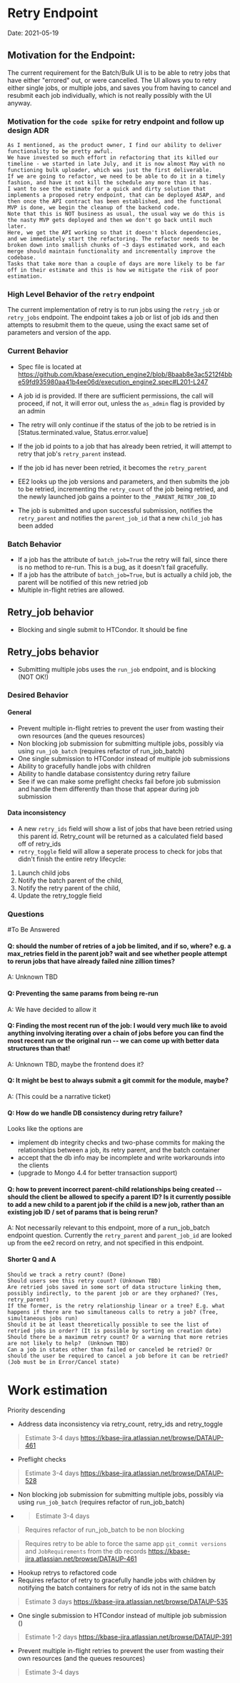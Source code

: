 # Retry Endpoint

Date: 2021-05-19


## Motivation for the Endpoint:

The current requirement for the Batch/Bulk UI is to be able to retry jobs that have either "errored" out, or were cancelled.
The UI allows you to retry either single jobs, or multiple jobs, and saves you from having to cancel and resubmit each job individually,
which is not really possibly with the UI anyway.

### Motivation for the `code spike` for retry endpoint and follow up design ADR
```
As I mentioned, as the product owner, I find our ability to deliver functionality to be pretty awful. 
We have invested so much effort in refactoring that its killed our timeline - we started in late July, and it is now almost May with no functioning bulk uploader, which was just the first deliverable.
If we are going to refactor, we need to be able to do it in a timely fashion, and have it not kill the schedule any more than it has.
I want to see the estimate for a quick and dirty solution that implements a proposed retry endpoint, that can be deployed ASAP, and then once the API contract has been established, and the functional MVP is done, we begin the cleanup of the backend code.
Note that this is NOT business as usual, the usual way we do this is the nasty MVP gets deployed and then we don't go back until much later.
Here, we get the API working so that it doesn't block dependencies, and we immediately start the refactoring. The refactor needs to be broken down into smallish chunks of ~3 days estimated work, and each merge should maintain functionality and incrementally improve the codebase.
Tasks that take more than a couple of days are more likely to be far off in their estimate and this is how we mitigate the risk of poor estimation.
```


### High Level Behavior of the `retry` endpoint
The current implementation of retry is to run jobs using the `retry_job` or `retry_jobs` endpoint. 
The endpoint takes a job or list of job ids and then attempts to resubmit them to the queue, using the exact same set of parameters and version of the app.

### Current Behavior
* Spec file is located at https://github.com/kbase/execution_engine2/blob/8baab8e3ac5212f4bbe59fd935980aa41b4ee06d/execution_engine2.spec#L201-L247
  
* A job id is provided. If there are sufficient permissions, the call will proceed, if not, it will error out, unless the `as_admin` flag is provided by an admin
* The retry will only continue if the status of the job to be retried is in [Status.terminated.value, Status.error.value]
* If the job id points to a job that has already been retried, it will attempt to retry that job's `retry_parent` instead.
* If the job id has never been retried, it becomes the `retry_parent` 
* EE2 looks up the job versions and parameters, and then submits the job to be retried, incrementing the `retry_count`
  of the job being retried, and the newly launched job gains a pointer to the `_PARENT_RETRY_JOB_ID`
* The job is submitted and upon successful submission, notifies the `retry_parent` and notifies the `parent_job_id` that a new `child_job` has been added


### Batch Behavior
* If a job has the attribute of `batch_job=True` the retry will fail, since there is no method to re-run. This is a bug, as it doesn't fail gracefully.
* If a job has the attribute of `batch_job=True`, but is actually a child job, the parent will be notified of this new retried job
* Multiple in-flight retries are allowed.

## Retry_job behavior
* Blocking and single submit to HTCondor. It should be fine
  
## Retry_jobs behavior
* Submitting multiple jobs uses the `run_job` endpoint, and is blocking (NOT OK!)

### Desired Behavior

#### General
* Prevent multiple in-flight retries to prevent the user from wasting their own resources (and the queues resources)
* Non blocking job submission for submitting multiple jobs, possibly via using `run_job_batch` (requires refactor of run_job_batch)
* One single submission to HTCondor instead of multiple job submissions
* Ability to gracefully handle jobs with children
* Ability to handle database consistentcy during retry failure
* See if we can make some preflight checks fail before job submission and handle them differently than those that appear during job submission 

#### Data inconsistency
* A new `retry_ids` field will show a list of jobs that have been retried using this parent id. Retry_count will be returned as a calculated field based off of retry_ids
* `retry_toggle` field will allow a seperate process to check for jobs that didn't finish the entire retry lifecycle:
1) Launch child jobs
2) Notify the batch parent of the child,
3) Notify the retry parent of the child,
4) Update the retry_toggle field




### Questions

#To Be Answered

#### Q: should the number of retries of a job be limited, and if so, where? e.g. a max_retries field in the parent job? wait and see whether people attempt to rerun jobs that have already failed nine zillion times?
A: Unknown TBD

#### Q: Preventing the same params from being re-run
A: We have decided to allow it

#### Q: Finding the most recent run of the job: I would very much like to avoid anything involving iterating over a chain of jobs before you can find the most recent run or the original run -- we can come up with better data structures than that!
A: Unknown TBD, maybe the frontend does it?

#### Q: It might be best to always submit a git commit for the module, maybe?
A: (This could be a narrative ticket)

#### Q: How do we handle DB consistency during retry failure? 
Looks like the options are
* implement db integrity checks and two-phase commits for making the relationships between a job, its retry parent, and the batch container
* accept that the db info may be incomplete and write workarounds into the clients
* (upgrade to Mongo 4.4 for better transaction support)

#### Q: how to prevent incorrect parent-child relationships being created -- should the client be allowed to specify a parent ID? Is it currently possible to add a new child to a parent job if the child is a new job, rather than an existing job ID / set of params that is being rerun?
A: Not necessarily relevant to this endpoint, more of a run_job_batch endpoint question. Currently the `retry_parent` and `parent_job_id` are looked up from the ee2 record on retry, and not specified in this endpoint.

#### Shorter Q and A

    Should we track a retry count? (Done)
    Should users see this retry count? (Unknown TBD)
    Are retried jobs saved in some sort of data structure linking them, possibly indirectly, to the parent job or are they orphaned? (Yes, retry_parent)
    If the former, is the retry relationship linear or a tree? E.g. what happens if there are two simultaneous calls to retry a job? (Tree, simultaneous jobs run)
    Should it be at least theoretically possible to see the list of retried jobs in order? (It is possible by sorting on creation date)
    Should there be a maximum retry count? Or a warning that more retries are not likely to help?  (Unknown TBD)
    Can a job in states other than failed or canceled be retried? Or should the user be required to cancel a job before it can be retried? (Job must be in Error/Cancel state)


# Work estimation
Priority descending
* Address data inconsistency via retry_count, retry_ids and retry_toggle
> Estimate 3-4 days
> https://kbase-jira.atlassian.net/browse/DATAUP-461

* Preflight checks
> Estimate 3-4 days
> https://kbase-jira.atlassian.net/browse/DATAUP-528

* Non blocking job submission for submitting multiple jobs, possibly via using `run_job_batch` (requires refactor of run_job_batch)
* > Estimate 3-4 days
> Requires refactor of run_job_batch to be non blocking 


> Requires retry to be able to force the same app `git_commit versions` and `JobRequirements` from the db records
https://kbase-jira.atlassian.net/browse/DATAUP-461


*  Hookup retrys to refactored code
*  Requires refactor of retry to gracefully handle jobs with children by notifying the batch containers for retry of ids not in the same batch
> Estimate 3 days
> https://kbase-jira.atlassian.net/browse/DATAUP-535



* One single submission to HTCondor instead of multiple job submission ()
> Estimate 1-2 days
> https://kbase-jira.atlassian.net/browse/DATAUP-391


* Prevent multiple in-flight retries to prevent the user from wasting their own resources (and the queues resources)
> Estimate 3-4 days

